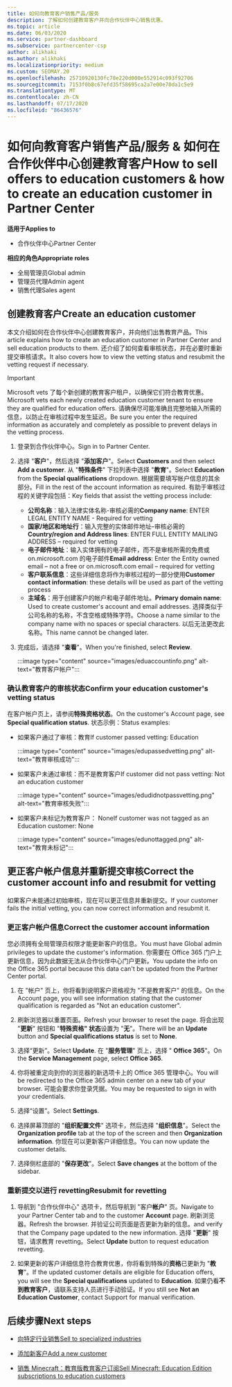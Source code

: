 ```yaml
---
title: 如何向教育客户销售产品/服务
description: 了解如何创建教育客户并向合作伙伴中心销售优惠。
ms.topic: article
ms.date: 06/03/2020
ms.service: partner-dashboard
ms.subservice: partnercenter-csp
author: alikhaki
ms.author: alikhaki
ms.localizationpriority: medium
ms.custom: SEOMAY.20
ms.openlocfilehash: 25710920130fc78e220d000e552914c093f92706
ms.sourcegitcommit: 7153f0b8c67efd35f58695ca2a7e00e70da1c5e9
ms.translationtype: MT
ms.contentlocale: zh-CN
ms.lasthandoff: 07/17/2020
ms.locfileid: "86436576"
---
```

# <a name="how-to-sell-offers-to-education-customers--how-to-create-an-education-customer-in-partner-center"></a><span data-ttu-id="3cb8c-103">如何向教育客户销售产品/服务 & 如何在合作伙伴中心创建教育客户</span><span class="sxs-lookup"><span data-stu-id="3cb8c-103">How to sell offers to education customers & how to create an education customer in Partner Center</span></span>

<span data-ttu-id="3cb8c-104">**适用于**</span><span class="sxs-lookup"><span data-stu-id="3cb8c-104">**Applies to**</span></span>

- <span data-ttu-id="3cb8c-105">合作伙伴中心</span><span class="sxs-lookup"><span data-stu-id="3cb8c-105">Partner Center</span></span>

<span data-ttu-id="3cb8c-106">**相应的角色**</span><span class="sxs-lookup"><span data-stu-id="3cb8c-106">**Appropriate roles**</span></span>

- <span data-ttu-id="3cb8c-107">全局管理员</span><span class="sxs-lookup"><span data-stu-id="3cb8c-107">Global admin</span></span>
- <span data-ttu-id="3cb8c-108">管理员代理</span><span class="sxs-lookup"><span data-stu-id="3cb8c-108">Admin agent</span></span>
- <span data-ttu-id="3cb8c-109">销售代理</span><span class="sxs-lookup"><span data-stu-id="3cb8c-109">Sales agent</span></span>

## <a name="create-an-education-customer"></a><span data-ttu-id="3cb8c-110">创建教育客户</span><span class="sxs-lookup"><span data-stu-id="3cb8c-110">Create an education customer</span></span>

<span data-ttu-id="3cb8c-111">本文介绍如何在合作伙伴中心创建教育客户，并向他们出售教育产品。</span><span class="sxs-lookup"><span data-stu-id="3cb8c-111">This article explains how to create an education customer in Partner Center and sell education products to them.</span></span> <span data-ttu-id="3cb8c-112">还介绍了如何查看审核状态，并在必要时重新提交审核请求。</span><span class="sxs-lookup"><span data-stu-id="3cb8c-112">It also covers how to view the vetting status and resubmit the vetting request if necessary.</span></span>

> [!IMPORTANT]
> <span data-ttu-id="3cb8c-113">Microsoft vets 了每个新创建的教育客户租户，以确保它们符合教育优惠。</span><span class="sxs-lookup"><span data-stu-id="3cb8c-113">Microsoft vets each newly created education customer tenant to ensure they are qualified for education offers.</span></span>  <span data-ttu-id="3cb8c-114">请确保尽可能准确且完整地输入所需的信息，以防止在审核过程中发生延迟。</span><span class="sxs-lookup"><span data-stu-id="3cb8c-114">Be sure you enter the required information as accurately and completely as possible to prevent delays in the vetting process.</span></span>

1. <span data-ttu-id="3cb8c-115">登录到合作伙伴中心。</span><span class="sxs-lookup"><span data-stu-id="3cb8c-115">Sign in to Partner Center.</span></span>

2. <span data-ttu-id="3cb8c-116">选择 "**客户**"，然后选择 "**添加客户**"。</span><span class="sxs-lookup"><span data-stu-id="3cb8c-116">Select **Customers** and then select **Add a customer**.</span></span> <span data-ttu-id="3cb8c-117">从 "**特殊条件**" 下拉列表中选择 "**教育**"。</span><span class="sxs-lookup"><span data-stu-id="3cb8c-117">Select **Education** from the **Special qualifications** dropdown.</span></span>  <span data-ttu-id="3cb8c-118">根据需要填写帐户信息的其余部分。</span><span class="sxs-lookup"><span data-stu-id="3cb8c-118">Fill in the rest of the account information as required.</span></span>  <span data-ttu-id="3cb8c-119">有助于审核过程的关键字段包括：</span><span class="sxs-lookup"><span data-stu-id="3cb8c-119">Key fields that assist the vetting process include:</span></span>

   - <span data-ttu-id="3cb8c-120">**公司名称**：输入法律实体名称-审核必需的</span><span class="sxs-lookup"><span data-stu-id="3cb8c-120">**Company name**: ENTER LEGAL ENTITY NAME - Required for vetting</span></span>
   - <span data-ttu-id="3cb8c-121">**国家/地区和地址行**：输入完整的实体邮件地址–审核必需的</span><span class="sxs-lookup"><span data-stu-id="3cb8c-121">**Country/region and Address lines**: ENTER FULL ENTITY MAILING ADDRESS – required for vetting</span></span>
   - <span data-ttu-id="3cb8c-122">**电子邮件地址**：输入实体拥有的电子邮件，而不是审核所需的免费或 on.microsoft.com 的电子邮件</span><span class="sxs-lookup"><span data-stu-id="3cb8c-122">**Email address**:  Enter the Entity owned email – not a free or on.microsoft.com email – required for vetting</span></span>
   - <span data-ttu-id="3cb8c-123">**客户联系信息**：这些详细信息将作为审核过程的一部分使用</span><span class="sxs-lookup"><span data-stu-id="3cb8c-123">**Customer contact information**: these details will be used as part of the vetting process</span></span>
   - <span data-ttu-id="3cb8c-124">**主域名**：用于创建客户的帐户和电子邮件地址。</span><span class="sxs-lookup"><span data-stu-id="3cb8c-124">**Primary domain name**:  Used to create customer's account and email addresses.</span></span>  <span data-ttu-id="3cb8c-125">选择类似于公司名称的名称，不含空格或特殊字符。</span><span class="sxs-lookup"><span data-stu-id="3cb8c-125">Choose a name similar to the company name with no spaces or special characters.</span></span>  <span data-ttu-id="3cb8c-126">以后无法更改此名称。</span><span class="sxs-lookup"><span data-stu-id="3cb8c-126">This name cannot be changed later.</span></span>

3. <span data-ttu-id="3cb8c-127">完成后，请选择 "**查看**"。</span><span class="sxs-lookup"><span data-stu-id="3cb8c-127">When you're finished, select **Review**.</span></span>

   :::image type="content" source="images/eduaccountinfo.png" alt-text="教育客户帐户":::

### <a name="confirm-your-education-customers-vetting-status"></a><span data-ttu-id="3cb8c-129">确认教育客户的审核状态</span><span class="sxs-lookup"><span data-stu-id="3cb8c-129">Confirm your education customer's vetting status</span></span>

<span data-ttu-id="3cb8c-130">在客户帐户页上，请参阅**特殊资格状态**。</span><span class="sxs-lookup"><span data-stu-id="3cb8c-130">On the customer's Account page, see **Special qualification status**.</span></span>
<span data-ttu-id="3cb8c-131">状态示例：</span><span class="sxs-lookup"><span data-stu-id="3cb8c-131">Status examples:</span></span>

- <span data-ttu-id="3cb8c-132">如果客户通过了审核：教育</span><span class="sxs-lookup"><span data-stu-id="3cb8c-132">If customer passed vetting:  Education</span></span>

   :::image type="content" source="images/edupassedvetting.png" alt-text="教育审核成功":::

- <span data-ttu-id="3cb8c-134">如果客户未通过审核：而不是教育客户</span><span class="sxs-lookup"><span data-stu-id="3cb8c-134">If customer did not pass vetting:  Not an education customer</span></span>

   :::image type="content" source="images/edudidnotpassvetting.png" alt-text="教育审核失败":::

- <span data-ttu-id="3cb8c-136">如果客户未标记为教育客户： None</span><span class="sxs-lookup"><span data-stu-id="3cb8c-136">If customer was not tagged as an Education customer:  None</span></span>

   :::image type="content" source="images/edunottagged.png" alt-text="教育未标记":::

## <a name="correct-the-customer-account-info-and-resubmit-for-vetting"></a><span data-ttu-id="3cb8c-138">更正客户帐户信息并重新提交审核</span><span class="sxs-lookup"><span data-stu-id="3cb8c-138">Correct the customer account info and resubmit for vetting</span></span>  

<span data-ttu-id="3cb8c-139">如果客户未能通过初始审核，现在可以更正信息并重新提交。</span><span class="sxs-lookup"><span data-stu-id="3cb8c-139">If your customer fails the initial vetting, you can now correct information and resubmit it.</span></span>

### <a name="correct-the-customer-account-information"></a><span data-ttu-id="3cb8c-140">更正客户帐户信息</span><span class="sxs-lookup"><span data-stu-id="3cb8c-140">Correct the customer account information</span></span>

<span data-ttu-id="3cb8c-141">您必须拥有全局管理员权限才能更新客户的信息。</span><span class="sxs-lookup"><span data-stu-id="3cb8c-141">You must have Global admin privileges to update the customer's information.</span></span> <span data-ttu-id="3cb8c-142">你需要在 Office 365 门户上更新信息，因为此数据无法从合作伙伴中心门户更新。</span><span class="sxs-lookup"><span data-stu-id="3cb8c-142">You update the info on the Office 365 portal because this data can't be updated from the Partner Center portal.</span></span>

1. <span data-ttu-id="3cb8c-143">在 "帐户" 页上，你将看到说明客户资格视为 "不是教育客户" 的信息。</span><span class="sxs-lookup"><span data-stu-id="3cb8c-143">On the Account page, you will see information stating that the customer qualification is regarded as "Not an education customer".</span></span>

2. <span data-ttu-id="3cb8c-144">刷新浏览器以重置页面。</span><span class="sxs-lookup"><span data-stu-id="3cb8c-144">Refresh your browser to reset the page.</span></span> <span data-ttu-id="3cb8c-145">将会出现 "**更新**" 按钮和 "**特殊资格" 状态**设置为 "**无**"。</span><span class="sxs-lookup"><span data-stu-id="3cb8c-145">There will be an **Update** button and **Special qualifications status** is set to **None**.</span></span>

3. <span data-ttu-id="3cb8c-146">选择“更新”。</span><span class="sxs-lookup"><span data-stu-id="3cb8c-146">Select **Update**.</span></span> <span data-ttu-id="3cb8c-147">在 "**服务管理**" 页上，选择 " **Office 365**"。</span><span class="sxs-lookup"><span data-stu-id="3cb8c-147">On the **Service Management** page, select **Office 365**.</span></span>

4. <span data-ttu-id="3cb8c-148">你将被重定向到你的浏览器的新选项卡上的 Office 365 管理中心。</span><span class="sxs-lookup"><span data-stu-id="3cb8c-148">You will be redirected to the Office 365 admin center on a new tab of your browser.</span></span> <span data-ttu-id="3cb8c-149">可能会要求你登录凭据。</span><span class="sxs-lookup"><span data-stu-id="3cb8c-149">You may be requested to sign in with your credentials.</span></span>

5. <span data-ttu-id="3cb8c-150">选择“设置”。</span><span class="sxs-lookup"><span data-stu-id="3cb8c-150">Select **Settings**.</span></span>

6. <span data-ttu-id="3cb8c-151">选择屏幕顶部的 "**组织配置文件**" 选项卡，然后选择 "**组织信息**"。</span><span class="sxs-lookup"><span data-stu-id="3cb8c-151">Select the **Organization profile** tab at the top of the screen and then **Organization information**.</span></span> <span data-ttu-id="3cb8c-152">你现在可以更新客户详细信息。</span><span class="sxs-lookup"><span data-stu-id="3cb8c-152">You can now update the customer details.</span></span>

7. <span data-ttu-id="3cb8c-153">选择侧栏底部的 "**保存更改**"。</span><span class="sxs-lookup"><span data-stu-id="3cb8c-153">Select **Save changes** at the bottom of the sidebar.</span></span>  

### <a name="resubmit-for-revetting"></a><span data-ttu-id="3cb8c-154">重新提交以进行 revetting</span><span class="sxs-lookup"><span data-stu-id="3cb8c-154">Resubmit for revetting</span></span>

1. <span data-ttu-id="3cb8c-155">导航到 "合作伙伴中心" 选项卡，然后导航到 "客户**帐户**" 页。</span><span class="sxs-lookup"><span data-stu-id="3cb8c-155">Navigate to your Partner Center tab and to the customer **Account** page.</span></span> <span data-ttu-id="3cb8c-156">刷新浏览器。</span><span class="sxs-lookup"><span data-stu-id="3cb8c-156">Refresh the browser.</span></span> <span data-ttu-id="3cb8c-157">并验证公司页面是否更新为新的信息。</span><span class="sxs-lookup"><span data-stu-id="3cb8c-157">and verify that the Company page updated to the new information.</span></span> <span data-ttu-id="3cb8c-158">选择 "**更新**" 按钮，请求教育 revetting。</span><span class="sxs-lookup"><span data-stu-id="3cb8c-158">Select **Update** button to request education revetting.</span></span>

2. <span data-ttu-id="3cb8c-159">如果更新的客户详细信息符合教育优惠，你将看到特殊的**资格**已更新为 "**教育**"。</span><span class="sxs-lookup"><span data-stu-id="3cb8c-159">If the updated customer details are eligible for Education offers, you will see the **Special qualifications** updated to **Education**.</span></span> <span data-ttu-id="3cb8c-160">如果仍看**不到教育客户**，请联系支持人员进行手动验证。</span><span class="sxs-lookup"><span data-stu-id="3cb8c-160">If you still see **Not an Education Customer**, contact Support for manual verification.</span></span>

## <a name="next-steps"></a><span data-ttu-id="3cb8c-161">后续步骤</span><span class="sxs-lookup"><span data-stu-id="3cb8c-161">Next steps</span></span>

- [<span data-ttu-id="3cb8c-162">向特定行业销售</span><span class="sxs-lookup"><span data-stu-id="3cb8c-162">Sell to specialized industries</span></span>](get-special-pricing-for-offers.md)

- [<span data-ttu-id="3cb8c-163">添加新客户</span><span class="sxs-lookup"><span data-stu-id="3cb8c-163">Add a new customer</span></span>](add-a-new-customer.md)

- [<span data-ttu-id="3cb8c-164">销售 Minecraft：教育版教育客户订阅</span><span class="sxs-lookup"><span data-stu-id="3cb8c-164">Sell Minecraft: Education Edition subscriptions to education customers</span></span>](minecraft-subscriptions.md)
